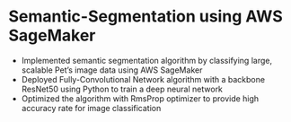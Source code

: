 # Semantic-Segmentation using AWS SageMaker

- Implemented semantic segmentation algorithm by classifying large, scalable Pet’s image data using AWS SageMaker 
- Deployed Fully-Convolutional Network algorithm with a backbone ResNet50 using Python to train a deep neural network
- Optimized the algorithm with RmsProp optimizer to provide high accuracy rate for image classification

